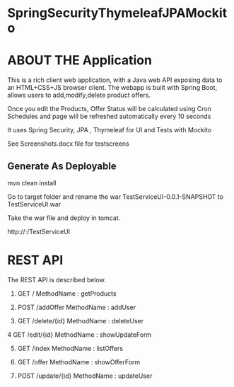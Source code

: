 # SpringSecurityThymeleafJPAMockito

ABOUT THE Application
=====================

This is a rich client web application, with a Java web API exposing data to an HTML+CSS+JS browser client. The webapp is
built with Spring Boot, allows users to add,modify,delete product offers.
 
Once you edit the Products, Offer Status will be calculated using Cron Schedules and page will be refreshed automatically every 10 seconds

It uses Spring Security, JPA , Thymeleaf for UI and Tests with Mockito 

See Screenshots.docx file for testscreens

Generate As Deployable
-------------------

mvn clean install

Go to target folder and rename the war TestServiceUI-0.0.1-SNAPSHOT to TestServiceUI.war

Take the war file and deploy in tomcat.

http://<servername>:<port>/TestServiceUI

REST API
========= 
The REST API is described below.

1. GET ​/ 
MethodName : getProducts

2. POST ​/addOffer
MethodName : addUser


3. GET ​/delete​/{id}
MethodName : deleteUser

4 GET ​/edit​/{id}
MethodName : showUpdateForm

5. GET ​/index
MethodName : listOffers

6. GET ​/offer
MethodName : showOfferForm

7. POST ​/update​/{id}
MethodName : updateUser
